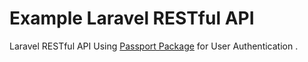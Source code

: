 # Example Laravel RESTful API
 Laravel RESTful API Using <a href="https://packagist.org/packages/laravel/passport" target="_blank"> Passport Package</a> for User Authentication .
